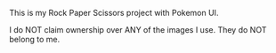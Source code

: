This is my Rock Paper Scissors project with Pokemon UI.

I do NOT claim ownership over ANY of the images I use. They do NOT belong to me.
